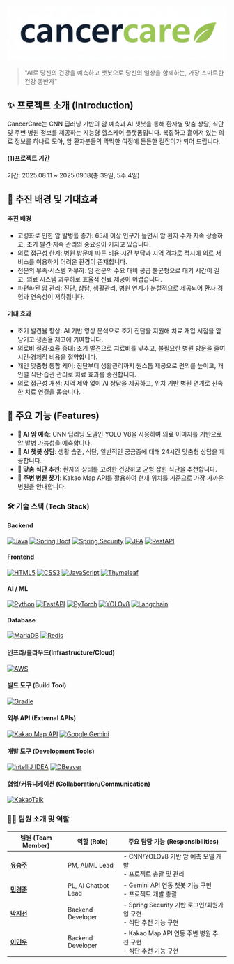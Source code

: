 ![우리팀 로고](./src/main/resources/static/img/pureCancerCareAI.png)
> "AI로 당신의 건강을 예측하고 챗봇으로 당신의 일상을 함께하는, 가장 스마트한 건강 동반자"

## ✨ 프로젝트 소개 (Introduction)
CancerCare는 CNN 딥러닝 기반의 암 예측과 AI 챗봇을 통해 환자별 맞춤 상담, 식단 및 주변 병원 정보를 제공하는 지능형 헬스케어 플랫폼입니다. 복잡하고 흩어져 있는 의료 정보를 하나로 모아, 암 환자분들의 막막한 여정에 든든한 길잡이가 되어 드립니다.

#### (1)프로젝트 기간
기간: 2025.08.11 ~ 2025.09.18(총 39일, 5주 4일)

## 🚀 추진 배경 및 기대효과
#### 추진 배경
- 고령화로 인한 암 발병률 증가: 65세 이상 인구가 늘면서 암 환자 수가 지속 상승하고, 조기 발견·지속 관리의 중요성이 커지고 있습니다.
- 의료 접근성 한계: 병원 방문에 따른 비용·시간 부담과 지역 격차로 적시에 의료 서비스를 이용하기 어려운 환경이 존재합니다.
- 전문의 부족·시스템 과부하: 암 전문의 수요 대비 공급 불균형으로 대기 시간이 길고, 의료 시스템 과부하로 효율적 진료 제공이 어렵습니다.
- 파편화된 암 관리: 진단, 상담, 생활관리, 병원 연계가 분절적으로 제공되어 환자 경험과 연속성이 저하됩니다.

#### 기대 효과
- 조기 발견율 향상: AI 기반 영상 분석으로 조기 진단을 지원해 치료 개입 시점을 앞당기고 생존율 제고에 기여합니다.
- 의료비 절감·효율 증대: 조기 발견으로 치료비를 낮추고, 불필요한 병원 방문을 줄여 시간·경제적 비용을 절약합니다.
- 개인 맞춤형 통합 케어: 진단부터 생활관리까지 원스톱 제공으로 편의를 높이고, 개인별 식단·습관 관리로 치료 효과를 증진합니다.
- 의료 접근성 개선: 지역 제약 없이 AI 상담을 제공하고, 위치 기반 병원 연계로 신속한 치료 연결을 돕습니다.

## 🚀 주요 기능 (Features)

* **🔬 AI 암 예측**: CNN 딥러닝 모델인 YOLO V8을 사용하여 의료 이미지를 기반으로 암 발병 가능성을 예측합니다.
* **💬 AI 챗봇 상담**: 생활 습관, 식단, 일반적인 궁금증에 대해 24시간 맞춤형 상담을 제공합니다.
* **🥗 맞춤 식단 추천**: 환자의 상태를 고려한 건강하고 균형 잡힌 식단을 추천합니다.
* **🏥 주변 병원 찾기**: Kakao Map API를 활용하여 현재 위치를 기준으로 가장 가까운 병원을 안내합니다.

### 🛠️ 기술 스택 (Tech Stack)

#### **Backend**
[![Java](https://img.shields.io/badge/Java-007396?style=for-the-badge&logo=openjdk&logoColor=white)](https://openjdk.org/)
[![Spring Boot](https://img.shields.io/badge/Spring_Boot-6DB33F?style=for-the-badge&logo=spring-boot&logoColor=white)](https://spring.io/projects/spring-boot)
[![Spring Security](https://img.shields.io/badge/Spring_Security-6DB33F?style=for-the-badge&logo=spring&logoColor=white)](https://spring.io/projects/spring-security)
[![JPA](https://img.shields.io/badge/JPA-6DB33F?style=for-the-badge&logo=hibernate&logoColor=white)](https://jakarta.ee/specifications/persistence/)
[![RestAPI](https://img.shields.io/badge/RestAPI-000000?style=for-the-badge)](https://restfulapi.net/)

#### **Frontend**
[![HTML5](https://img.shields.io/badge/HTML5-E34F26?style=for-the-badge&logo=html5&logoColor=white)](https://developer.mozilla.org/en-US/docs/Web/Guide/HTML/HTML5)
[![CSS3](https://img.shields.io/badge/CSS3-1572B6?style=for-the-badge&logo=css3&logoColor=white)](https://developer.mozilla.org/en-US/docs/Web/CSS)
[![JavaScript](https://img.shields.io/badge/JavaScript-F7DF1E?style=for-the-badge&logo=javascript&logoColor=black)](https://developer.mozilla.org/en-US/docs/Web/JavaScript)
[![Thymeleaf](https://img.shields.io/badge/Thymeleaf-005F0F?style=for-the-badge&logo=thymeleaf&logoColor=white)](https://www.thymeleaf.org/)

#### **AI / ML**
[![Python](https://img.shields.io/badge/Python-3776AB?style=for-the-badge&logo=python&logoColor=white)](https://www.python.org)
[![FastAPI](https://img.shields.io/badge/FastAPI-009688?style=for-the-badge&logo=fastapi&logoColor=white)](https://fastapi.tiangolo.com/)
[![PyTorch](https://img.shields.io/badge/PyTorch-EE4C2C?style=for-the-badge&logo=pytorch&logoColor=white)](https://pytorch.org/)
[![YOLOv8](https://img.shields.io/badge/YOLOv8-00467F?style=for-the-badge)](https://github.com/ultralytics/ultralytics)
[![Langchain](https://img.shields.io/badge/Langchain-000000?style=for-the-badge)](https://www.langchain.com/)

#### **Database**
[![MariaDB](https://img.shields.io/badge/MariaDB-003545?style=for-the-badge&logo=mariadb&logoColor=white)](https://mariadb.org/)
[![Redis](https://img.shields.io/badge/Redis-DC382D?style=for-the-badge&logo=redis&logoColor=white)](https://redis.io/)

#### **인프라/클라우드(Infrastructure/Cloud)**
[![AWS](https://img.shields.io/badge/AWS-FF9900?style=for-the-badge&logo=amazon-aws&logoColor=white)](https://aws.amazon.com/)

#### **빌드 도구 (Build Tool)**
[![Gradle](https://img.shields.io/badge/Gradle-02303A?style=for-the-badge&logo=gradle&logoColor=white)](https://gradle.org/)

#### **외부 API (External APIs)**
[![Kakao Map API](https://img.shields.io/badge/Kakao_Map_API-FFCD00?style=for-the-badge&logo=kakao&logoColor=black)](https://apis.map.kakao.com/)
[![Google Gemini](https://img.shields.io/badge/Google_Gemini-8E75B7?style=for-the-badge&logo=google-gemini&logoColor=white)](https://deepmind.google/technologies/gemini/)

#### **개발 도구 (Development Tools)**
[![IntelliJ IDEA](https://img.shields.io/badge/IntelliJ_IDEA-000000?style=for-the-badge&logo=intellij-idea&logoColor=white)](https://www.jetbrains.com/idea/)
[![DBeaver](https://img.shields.io/badge/DBeaver-382923?style=for-the-badge&logo=dbeaver&logoColor=white)](https://dbeaver.io/)

#### **협업/커뮤니케이션 (Collaboration/Communication)**
[![KakaoTalk](https://img.shields.io/badge/KakaoTalk-FFCD00?style=for-the-badge&logo=kakao&logoColor=black)](https://www.kakaocorp.com/service/KakaoTalk)

### **👨‍💻 팀원 소개 및 역할**
| 팀원 (Team Member) | 역할 (Role) | 주요 담당 기능 (Responsibilities) |
| --- | --- | --- |
| [**유승주**](https://github.com/pheonixpark) | PM, AI/ML Lead | - CNN/YOLOv8 기반 암 예측 모델 개발<br>- 프로젝트 총괄 및 관리 |
| [**민경준**](https://github.com/minkj98) | PL, AI Chatbot Lead | - Gemini API 연동 챗봇 기능 구현<br>- 프로젝트 개발 총괄 |
| [**박지선**](https://github.com/dodidosid) | Backend Developer | - Spring Security 기반 로그인/회원가입 구현<br>- 식단 추천 기능 구현 |
| [**이민우**](https://github.com/LeeMinWoo98) | Backend Developer | - Kakao Map API 연동 주변 병원 추천 구현<br>- 식단 추천 기능 구현 |

